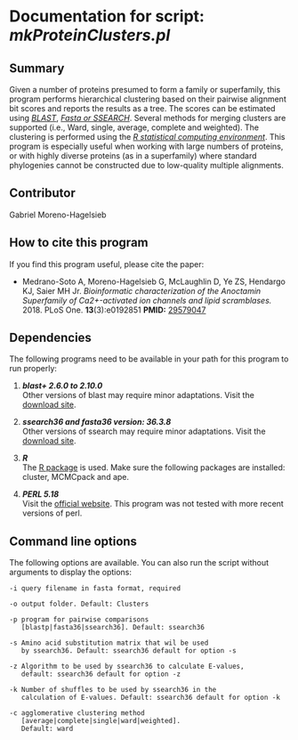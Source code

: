 # Documentation for script: _mkProteinClusters.pl_

## Summary
Given a number of proteins presumed to form a family or superfamily, this program performs hierarchical clustering based on their pairwise alignment bit scores and reports the results as a tree. The scores can be estimated using [_BLAST_](https://blast.ncbi.nlm.nih.gov/Blast.cgi?CMD=Web&PAGE_TYPE=BlastDocs&DOC_TYPE=Download), [_Fasta or SSEARCH_](https://fasta.bioch.virginia.edu/fasta_www2/fasta_class.shtml). Several methods for merging clusters are supported (i.e., Ward, single, average, complete and weighted). The clustering is performed using the [_R statistical computing environment_](https://www.r-project.org/). This program is especially useful when working with large numbers of proteins, or with highly diverse proteins (as in a superfamily) where standard phylogenies cannot be constructed due to low-quality multiple alignments.


## Contributor
Gabriel Moreno-Hagelsieb  


## How to cite this program
If you find this program useful, please cite the paper:  

  * Medrano-Soto A, Moreno-Hagelsieb G, McLaughlin D, Ye ZS, Hendargo KJ, Saier MH Jr. 
  _Bioinformatic characterization of the Anoctamin Superfamily of Ca2+-activated ion 
  channels and lipid scramblases._  2018. PLoS One. **13**(3):e0192851 
  **PMID:** [29579047](https://www.ncbi.nlm.nih.gov/pubmed/?term=29579047)  


## Dependencies
The following programs need to be available in your path for this 
program to run properly:

1. **_blast+ 2.6.0 to 2.10.0_**  
Other versions of blast may require minor adaptations. Visit the
[download site](https://blast.ncbi.nlm.nih.gov/Blast.cgi?PAGE_TYPE=BlastDocs&DOC_TYPE=Download). 

2. **_ssearch36 and fasta36 version: 36.3.8_**  
Other versions of ssearch may require minor adaptations. Visit the
[download site](https://fasta.bioch.virginia.edu/fasta_www2/fasta_down.shtml). 

3. **_R_**  
The [R package](https://www.r-project.org/) is used. Make sure the following 
packages are installed: cluster, MCMCpack and ape.

4. **_PERL 5.18_**  
Visit the [official website](https://www.perl.org/). This program 
was not tested with more recent versions of perl.


## Command line options
The following options are available. You can also run the 
script without arguments to display the options:

    -i query filename in fasta format, required
    
    -o output folder. Default: Clusters
    
    -p program for pairwise comparisons
       [blastp|fasta36|ssearch36]. Default: ssearch36
       
    -s Amino acid substitution matrix that wil be used
       by ssearch36. Default: ssearch36 default for option -s
      
    -z Algorithm to be used by ssearch36 to calculate E-values,
       default: ssearch36 default for option -z 
       
    -k Number of shuffles to be used by ssearch36 in the
       calculation of E-values. Default: ssearch36 default for option -k
       
    -c agglomerative clustering method
       [average|complete|single|ward|weighted].
       Default: ward
       
